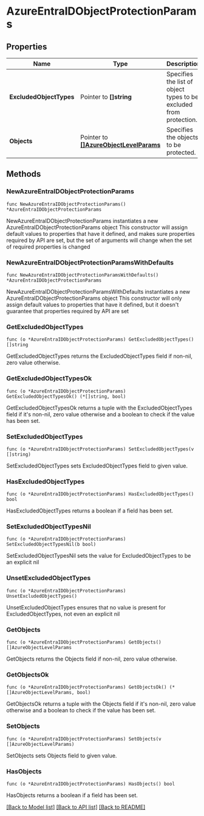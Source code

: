 # AzureEntraIDObjectProtectionParams

## Properties

Name | Type | Description | Notes
------------ | ------------- | ------------- | -------------
**ExcludedObjectTypes** | Pointer to **[]string** | Specifies the list of object types to be excluded from protection. | [optional] 
**Objects** | Pointer to [**[]AzureObjectLevelParams**](AzureObjectLevelParams.md) | Specifies the objects to be protected. | [optional] 

## Methods

### NewAzureEntraIDObjectProtectionParams

`func NewAzureEntraIDObjectProtectionParams() *AzureEntraIDObjectProtectionParams`

NewAzureEntraIDObjectProtectionParams instantiates a new AzureEntraIDObjectProtectionParams object
This constructor will assign default values to properties that have it defined,
and makes sure properties required by API are set, but the set of arguments
will change when the set of required properties is changed

### NewAzureEntraIDObjectProtectionParamsWithDefaults

`func NewAzureEntraIDObjectProtectionParamsWithDefaults() *AzureEntraIDObjectProtectionParams`

NewAzureEntraIDObjectProtectionParamsWithDefaults instantiates a new AzureEntraIDObjectProtectionParams object
This constructor will only assign default values to properties that have it defined,
but it doesn't guarantee that properties required by API are set

### GetExcludedObjectTypes

`func (o *AzureEntraIDObjectProtectionParams) GetExcludedObjectTypes() []string`

GetExcludedObjectTypes returns the ExcludedObjectTypes field if non-nil, zero value otherwise.

### GetExcludedObjectTypesOk

`func (o *AzureEntraIDObjectProtectionParams) GetExcludedObjectTypesOk() (*[]string, bool)`

GetExcludedObjectTypesOk returns a tuple with the ExcludedObjectTypes field if it's non-nil, zero value otherwise
and a boolean to check if the value has been set.

### SetExcludedObjectTypes

`func (o *AzureEntraIDObjectProtectionParams) SetExcludedObjectTypes(v []string)`

SetExcludedObjectTypes sets ExcludedObjectTypes field to given value.

### HasExcludedObjectTypes

`func (o *AzureEntraIDObjectProtectionParams) HasExcludedObjectTypes() bool`

HasExcludedObjectTypes returns a boolean if a field has been set.

### SetExcludedObjectTypesNil

`func (o *AzureEntraIDObjectProtectionParams) SetExcludedObjectTypesNil(b bool)`

 SetExcludedObjectTypesNil sets the value for ExcludedObjectTypes to be an explicit nil

### UnsetExcludedObjectTypes
`func (o *AzureEntraIDObjectProtectionParams) UnsetExcludedObjectTypes()`

UnsetExcludedObjectTypes ensures that no value is present for ExcludedObjectTypes, not even an explicit nil
### GetObjects

`func (o *AzureEntraIDObjectProtectionParams) GetObjects() []AzureObjectLevelParams`

GetObjects returns the Objects field if non-nil, zero value otherwise.

### GetObjectsOk

`func (o *AzureEntraIDObjectProtectionParams) GetObjectsOk() (*[]AzureObjectLevelParams, bool)`

GetObjectsOk returns a tuple with the Objects field if it's non-nil, zero value otherwise
and a boolean to check if the value has been set.

### SetObjects

`func (o *AzureEntraIDObjectProtectionParams) SetObjects(v []AzureObjectLevelParams)`

SetObjects sets Objects field to given value.

### HasObjects

`func (o *AzureEntraIDObjectProtectionParams) HasObjects() bool`

HasObjects returns a boolean if a field has been set.


[[Back to Model list]](../README.md#documentation-for-models) [[Back to API list]](../README.md#documentation-for-api-endpoints) [[Back to README]](../README.md)



